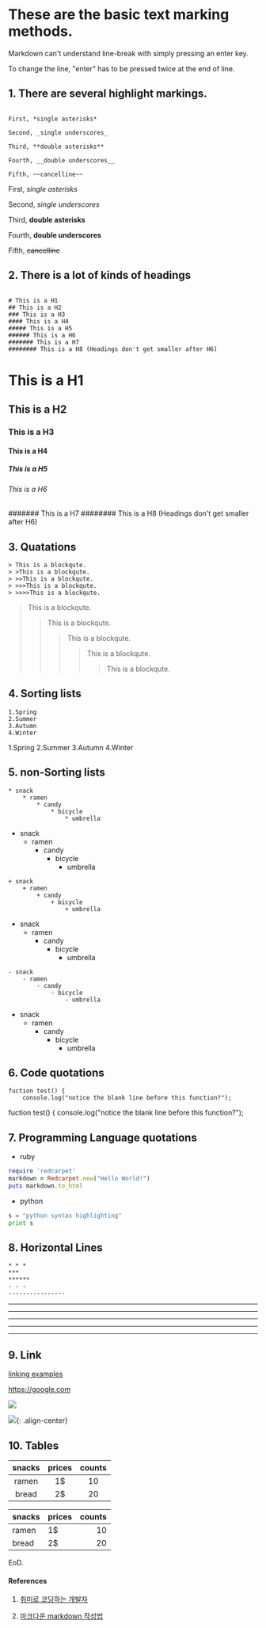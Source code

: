 # These are the basic text marking methods.
Markdown can't understand line-break with simply pressing an enter key.

To change the line, "enter" has to be pressed twice at the end of line. 

## 1. There are several highlight markings. 


```

First, *single asterisks* 

Second, _single underscores_

Third, **double asterisks**

Fourth, __double underscores__

Fifth, ~~cancelline~~

```

First, *single asterisks* 

Second, _single underscores_

Third, **double asterisks**

Fourth, __double underscores__

Fifth, ~~cancelline~~


## 2.  There is a lot of kinds of headings

```

# This is a H1
## This is a H2
### This is a H3
#### This is a H4
##### This is a H5
###### This is a H6
####### This is a H7
######## This is a H8 (Headings don't get smaller after H6)

```

# This is a H1
## This is a H2
### This is a H3
#### This is a H4
##### This is a H5
###### This is a H6
####### This is a H7
######## This is a H8 (Headings don't get smaller after H6)


## 3. Quatations

```
> This is a blockqute.
> >This is a blockqute.
> >>This is a blockqute.
> >>>This is a blockqute.
> >>>>This is a blockqute.
```

> This is a blockqute.
> >This is a blockqute.
> >>This is a blockqute.
> >>>This is a blockqute.
> >>>>This is a blockqute.


## 4. Sorting lists

```
1.Spring
2.Summer
3.Autumn
4.Winter
```

1.Spring
2.Summer
3.Autumn
4.Winter


## 5. non-Sorting lists

```
* snack
	* ramen
		* candy
			* bicycle
				* umbrella
```

* snack
	* ramen
		* candy
			* bicycle
				* umbrella

```
+ snack
	+ ramen
		+ candy
			+ bicycle
				+ umbrella
```

+ snack
	+ ramen
		+ candy
			+ bicycle
				+ umbrella


```
- snack
	- ramen
		- candy
			- bicycle
				- umbrella
```

- snack
	- ramen
		- candy
			- bicycle
				- umbrella


## 6. Code quotations

```
fuction test() {
	console.log("notice the blank line before this function?");

```
fuction test() {
	console.log("notice the blank line before this function?");

## 7. Programming Language quotations

- ruby


```ruby
require 'redcarpet'
markdown = Redcarpet.new("Hello World!")
puts markdown.to_html
```

- python


```python
s = "python syntax highlighting"
print s
```

## 8. Horizontal Lines

```
* * *
***
******
- - -
----------------
```

* * *
***
******
- - -
----------------

## 9. Link 

[linking examples](https://google.com)

<https://google.com>

![](https://images.app.goo.gl/AdfQfLsgeMtXA3nt9)

![](https://images.app.goo.gl/AdfQfLsgeMtXA3nt9){: .align-center}

## 10. Tables

|snacks|prices|counts|
|:---:|:----:|:---:|
|ramen| 1$ | 10|
|bread| 2$ | 20|

|snacks|prices|counts|
|:---|:----|---:|
|ramen| 1$ | 10|
|bread| 2$ | 20|



EoD.


#### References 

1. [취미로 코딩하는 개발자](https://devinlife.com/howto%20github%20pages/markdown-syntax/#210-%ED%91%9C-%EB%A7%8C%EB%93%A4%EA%B8%B0)

2. [마크다운 markdown 작성법](https://gist.github.com/ihoneymon/652be052a0727ad59601#file-how-to-write-by-markdown-md)

